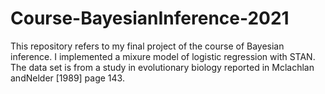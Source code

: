 # Course-BayesianInference-2021
This repository refers to my final project of the course of Bayesian inference. I implemented a mixure model of logistic regression with STAN. The data set is from a study in evolutionary biology reported in Mclachlan andNelder [1989] page 143.
